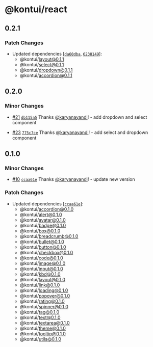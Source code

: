 # @kontui/react

## 0.2.1

### Patch Changes

- Updated dependencies
  [[`da60dba`](https://github.com/dafundacom/kontui/commit/da60dba9537ef4c3523210067bf642abab4ac689),
  [`6238149`](https://github.com/dafundacom/kontui/commit/6238149d3774c8950c748f0f7fea88401ae3d59d)]:
  - @kontui/layout@0.1.1
  - @kontui/select@0.1.1
  - @kontui/dropdown@0.1.1
  - @kontui/accordion@0.1.1

## 0.2.0

### Minor Changes

- [#21](https://github.com/dafundacom/kontui/pull/21)
  [`db115a5`](https://github.com/dafundacom/kontui/commit/db115a5d1fedace062831ddba1eecdb354dfe68f)
  Thanks [@karyanayandi](https://github.com/karyanayandi)! - add dropdown and
  select component

* [#23](https://github.com/dafundacom/kontui/pull/23)
  [`775c7ce`](https://github.com/dafundacom/kontui/commit/775c7cefac5f2f0d3dc26a683cb30e6c1b3706b7)
  Thanks [@karyanayandi](https://github.com/karyanayandi)! - add select and
  dropdown component

## 0.1.0

### Minor Changes

- [#10](https://github.com/dafundacom/kontui/pull/10)
  [`ccaa61e`](https://github.com/dafundacom/kontui/commit/ccaa61e0ddb3dcf679d0a21d1c40e3464402a8fe)
  Thanks [@karyanayandi](https://github.com/karyanayandi)! - update new version

### Patch Changes

- Updated dependencies
  [[`ccaa61e`](https://github.com/dafundacom/kontui/commit/ccaa61e0ddb3dcf679d0a21d1c40e3464402a8fe)]:
  - @kontui/accordion@0.1.0
  - @kontui/alert@0.1.0
  - @kontui/avatar@0.1.0
  - @kontui/badge@0.1.0
  - @kontui/box@0.1.0
  - @kontui/breadcrumb@0.1.0
  - @kontui/bullet@0.1.0
  - @kontui/button@0.1.0
  - @kontui/checkbox@0.1.0
  - @kontui/code@0.1.0
  - @kontui/image@0.1.0
  - @kontui/input@0.1.0
  - @kontui/kbd@0.1.0
  - @kontui/layout@0.1.0
  - @kontui/link@0.1.0
  - @kontui/loading@0.1.0
  - @kontui/popover@0.1.0
  - @kontui/rating@0.1.0
  - @kontui/spinner@0.1.0
  - @kontui/tag@0.1.0
  - @kontui/text@0.1.0
  - @kontui/textarea@0.1.0
  - @kontui/theme@0.1.0
  - @kontui/tooltip@0.1.0
  - @kontui/utils@0.1.0
